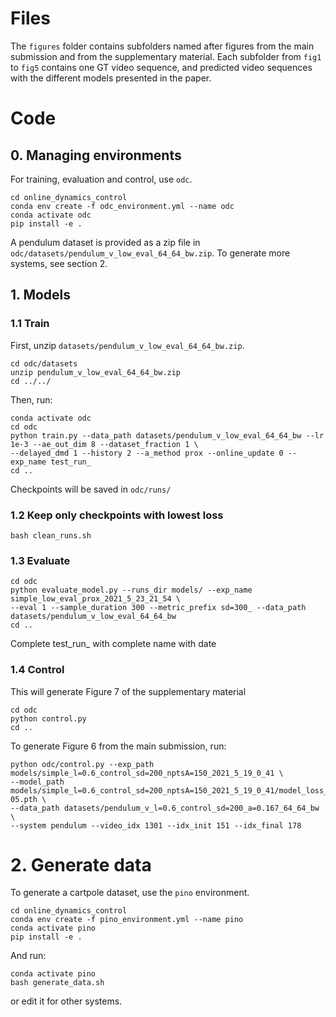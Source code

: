 # Files
The ```figures``` folder contains subfolders named after figures from the main submission and from the supplementary 
material. Each subfolder from ``fig1`` to ``fig5`` contains one GT video sequence, and predicted video sequences with 
the different models presented in the paper. 



# Code

## 0. Managing environments
For training, evaluation and control, use ```odc```.
````
cd online_dynamics_control
conda env create -f odc_environment.yml --name odc
conda activate odc
pip install -e .
````

A pendulum dataset is provided as a zip file in ``odc/datasets/pendulum_v_low_eval_64_64_bw.zip``. To generate more 
systems, see section 2.



## 1. Models
### 1.1 Train
First, unzip ``datasets/pendulum_v_low_eval_64_64_bw.zip``.
````
cd odc/datasets
unzip pendulum_v_low_eval_64_64_bw.zip
cd ../../
````

 Then, run:
````
conda activate odc
cd odc
python train.py --data_path datasets/pendulum_v_low_eval_64_64_bw --lr 1e-3 --ae_out_dim 8 --dataset_fraction 1 \
--delayed_dmd 1 --history 2 --a_method prox --online_update 0 --exp_name test_run_
cd ..
````
Checkpoints will be saved in ``odc/runs/``

### 1.2 Keep only checkpoints with lowest loss
````
bash clean_runs.sh
````

### 1.3 Evaluate
````
cd odc
python evaluate_model.py --runs_dir models/ --exp_name simple_low_eval_prox_2021_5_23_21_54 \ 
--eval 1 --sample_duration 300 --metric_prefix sd=300_ --data_path datasets/pendulum_v_low_eval_64_64_bw
cd ..
````
Complete test_run_ with complete name with date

### 1.4 Control
This will generate Figure 7 of the supplementary material
````
cd odc
python control.py
cd ..
````
To generate Figure 6 from the main submission, run:
````
python odc/control.py --exp_path models/simple_l=0.6_control_sd=200_nptsA=150_2021_5_19_0_41 \ 
--model_path models/simple_l=0.6_control_sd=200_nptsA=150_2021_5_19_0_41/model_loss_8.262357005150989e-05.pth \ 
--data_path datasets/pendulum_v_l=0.6_control_sd=200_a=0.167_64_64_bw \ 
--system pendulum --video_idx 1301 --idx_init 151 --idx_final 178

````



# 2. Generate data
To generate a cartpole dataset, use the ```pino``` environment.
````
cd online_dynamics_control
conda env create -f pino_environment.yml --name pino
conda activate pino
pip install -e .
````
And run:
````
conda activate pino
bash generate_data.sh
````
or edit it for other systems.
